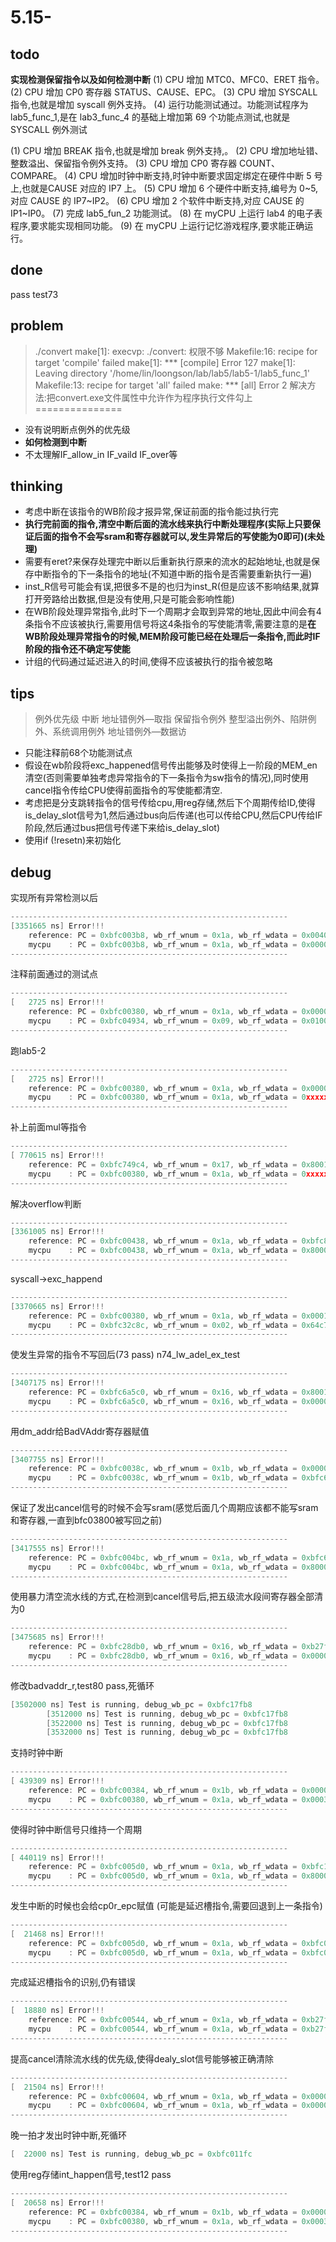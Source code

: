 # 5.15-

## todo

**实现检测保留指令以及如何检测中断**
(1) CPU 增加 MTC0、MFC0、ERET 指令。
(2) CPU 增加 CP0 寄存器 STATUS、CAUSE、EPC。
(3) CPU 增加 SYSCALL 指令,也就是增加 syscall 例外支持。
(4) 运行功能测试通过。功能测试程序为 lab5_func_1,是在 lab3_func_4 的基础上增加第 69 个功能点测试,也就是 SYSCALL 例外测试

(1) CPU 增加 BREAK 指令,也就是增加 break 例外支持,。
(2) CPU 增加地址错、整数溢出、保留指令例外支持。
(3) CPU 增加 CP0 寄存器 COUNT、COMPARE。
(4) CPU 增加时钟中断支持,时钟中断要求固定绑定在硬件中断 5 号上,也就是CAUSE 对应的 IP7 上。
(5) CPU 增加 6 个硬件中断支持,编号为 0~5,对应 CAUSE 的 IP7~IP2。
(6) CPU 增加 2 个软件中断支持,对应 CAUSE 的 IP1~IP0。
(7) 完成 lab5_fun_2 功能测试。
(8) 在 myCPU 上运行 lab4 的电子表程序,要求能实现相同功能。
(9) 在 myCPU 上运行记忆游戏程序,要求能正确运行。

## done

pass test73

## problem

>./convert
make[1]: execvp: ./convert: 权限不够
Makefile:16: recipe for target 'compile' failed
make[1]: *** [compile] Error 127
make[1]: Leaving directory '/home/lin/loongson/lab/lab5/lab5-1/lab5_func_1'
Makefile:13: recipe for target 'all' failed
make: *** [all] Error 2
解决方法:把convert.exe文件属性中允许作为程序执行文件勾上
===============

- 没有说明断点例外的优先级
- **如何检测到中断**
- 不太理解IF_allow_in IF_vaild IF_over等

## thinking

- 考虑中断在该指令的WB阶段才报异常,保证前面的指令能过执行完
- **执行完前面的指令,清空中断后面的流水线来执行中断处理程序(实际上只要保证后面的指令不会写sram和寄存器就可以,发生异常后的写使能为0即可)(未处理)**
- 需要有eret?来保存处理完中断以后重新执行原来的流水的起始地址,也就是保存中断指令的下一条指令的地址(不知道中断的指令是否需要重新执行一遍)
- inst_R信号可能会有误,把很多不是的也归为inst_R(但是应该不影响结果,就算打开旁路给出数据,但是没有使用,只是可能会影响性能)
- 在WB阶段处理异常指令,此时下一个周期才会取到异常的地址,因此中间会有4条指令不应该被执行,需要用信号将这4条指令的写使能清零,需要注意的是**在WB阶段处理异常指令的时候,MEM阶段可能已经在处理后一条指令,而此时IF阶段的指令还不确定写使能**
- 计组的代码通过延迟进入的时间,使得不应该被执行的指令被忽略

## tips

>例外优先级
中断
地址错例外—取指
保留指令例外
整型溢出例外、陷阱例外、系统调用例外
地址错例外—数据访

- 只能注释前68个功能测试点
- 假设在wb阶段将exc_happened信号传出能够及时使得上一阶段的MEM_en清空(否则需要单独考虑异常指令的下一条指令为sw指令的情况),同时使用cancel指令传给CPU使得前面指令的写使能都清空.
- 考虑把是分支跳转指令的信号传给cpu,用reg存储,然后下个周期传给ID,使得is_delay_slot信号为1,然后通过bus向后传递(也可以传给CPU,然后CPU传给IF阶段,然后通过bus把信号传递下来给is_delay_slot)
- 使用if (!resetn)来初始化

## debug

实现所有异常检测以后

```c
--------------------------------------------------------------
[3351665 ns] Error!!!
    reference: PC = 0xbfc003b8, wb_rf_wnum = 0x1a, wb_rf_wdata = 0x00400002
    mycpu    : PC = 0xbfc003b8, wb_rf_wnum = 0x1a, wb_rf_wdata = 0x00000002
--------------------------------------------------------------
```

注释前面通过的测试点

```c
--------------------------------------------------------------
[   2725 ns] Error!!!
    reference: PC = 0xbfc00380, wb_rf_wnum = 0x1a, wb_rf_wdata = 0x00000000
    mycpu    : PC = 0xbfc04934, wb_rf_wnum = 0x09, wb_rf_wdata = 0x01000000
--------------------------------------------------------------
```

跑lab5-2

```c
--------------------------------------------------------------
[   2725 ns] Error!!!
    reference: PC = 0xbfc00380, wb_rf_wnum = 0x1a, wb_rf_wdata = 0x00000000
    mycpu    : PC = 0xbfc00380, wb_rf_wnum = 0x1a, wb_rf_wdata = 0xxxxxxxxx
--------------------------------------------------------------
```

补上前面mul等指令

```c
--------------------------------------------------------------
[ 770615 ns] Error!!!
    reference: PC = 0xbfc749c4, wb_rf_wnum = 0x17, wb_rf_wdata = 0x8001fff0
    mycpu    : PC = 0xbfc00380, wb_rf_wnum = 0x1a, wb_rf_wdata = 0xxxxxxxxx
--------------------------------------------------------------
```

解决overflow判断

```c
--------------------------------------------------------------
[3361005 ns] Error!!!
    reference: PC = 0xbfc00438, wb_rf_wnum = 0x1a, wb_rf_wdata = 0xbfc859ac
    mycpu    : PC = 0xbfc00438, wb_rf_wnum = 0x1a, wb_rf_wdata = 0x80000000
--------------------------------------------------------------
```

syscall->exc_happend

```c
--------------------------------------------------------------
[3370665 ns] Error!!!
    reference: PC = 0xbfc00380, wb_rf_wnum = 0x1a, wb_rf_wdata = 0x00010000
    mycpu    : PC = 0xbfc32c8c, wb_rf_wnum = 0x02, wb_rf_wdata = 0x64c76d7c
--------------------------------------------------------------
```

使发生异常的指令不写回后(73 pass) n74_lw_adel_ex_test

```c
--------------------------------------------------------------
[3407175 ns] Error!!!
    reference: PC = 0xbfc6a5c0, wb_rf_wnum = 0x16, wb_rf_wdata = 0x8001fde1
    mycpu    : PC = 0xbfc6a5c0, wb_rf_wnum = 0x16, wb_rf_wdata = 0x00000000
--------------------------------------------------------------
```

用dm_addr给BadVAddr寄存器赋值

```c
--------------------------------------------------------------
[3407755 ns] Error!!!
    reference: PC = 0xbfc0038c, wb_rf_wnum = 0x1b, wb_rf_wdata = 0x00000004
    mycpu    : PC = 0xbfc0038c, wb_rf_wnum = 0x1b, wb_rf_wdata = 0xbfc6a608
--------------------------------------------------------------
```

保证了发出cancel信号的时候不会写sram(感觉后面几个周期应该都不能写sram和寄存器,一直到bfc03800被写回之前)

```c
--------------------------------------------------------------
[3417555 ns] Error!!!
    reference: PC = 0xbfc004bc, wb_rf_wnum = 0x1a, wb_rf_wdata = 0xbfc6a808
    mycpu    : PC = 0xbfc004bc, wb_rf_wnum = 0x1a, wb_rf_wdata = 0x80000000
--------------------------------------------------------------
```

使用暴力清空流水线的方式,在检测到cancel信号后,把五级流水段间寄存器全部清为0

```c
--------------------------------------------------------------
[3475685 ns] Error!!!
    reference: PC = 0xbfc28db0, wb_rf_wnum = 0x16, wb_rf_wdata = 0xb27f9789
    mycpu    : PC = 0xbfc28db0, wb_rf_wnum = 0x16, wb_rf_wdata = 0x00000000
--------------------------------------------------------------
```

修改badvaddr_r,test80 pass,死循环

```c
[3502000 ns] Test is running, debug_wb_pc = 0xbfc17fb8
        [3512000 ns] Test is running, debug_wb_pc = 0xbfc17fb8
        [3522000 ns] Test is running, debug_wb_pc = 0xbfc17fb8
        [3532000 ns] Test is running, debug_wb_pc = 0xbfc17fb8
```

支持时钟中断

```c
--------------------------------------------------------------
[ 439309 ns] Error!!!
    reference: PC = 0xbfc00384, wb_rf_wnum = 0x1b, wb_rf_wdata = 0x00000000
    mycpu    : PC = 0xbfc00380, wb_rf_wnum = 0x1a, wb_rf_wdata = 0x00038000
--------------------------------------------------------------
```

使得时钟中断信号只维持一个周期

```c
--------------------------------------------------------------
[ 440119 ns] Error!!!
    reference: PC = 0xbfc005d0, wb_rf_wnum = 0x1a, wb_rf_wdata = 0xbfc17fb8
    mycpu    : PC = 0xbfc005d0, wb_rf_wnum = 0x1a, wb_rf_wdata = 0x80000000
--------------------------------------------------------------
```

发生中断的时候也会给cp0r_epc赋值
(可能是延迟槽指令,需要回退到上一条指令)

```c
--------------------------------------------------------------
[  21468 ns] Error!!!
    reference: PC = 0xbfc005d0, wb_rf_wnum = 0x1a, wb_rf_wdata = 0xbfc011f8
    mycpu    : PC = 0xbfc005d0, wb_rf_wnum = 0x1a, wb_rf_wdata = 0xbfc011fc
--------------------------------------------------------------
```

完成延迟槽指令的识别,仍有错误

```c
--------------------------------------------------------------
[  18880 ns] Error!!!
    reference: PC = 0xbfc00544, wb_rf_wnum = 0x1a, wb_rf_wdata = 0xb27f97ab
    mycpu    : PC = 0xbfc00544, wb_rf_wnum = 0x1a, wb_rf_wdata = 0xb27f97a7
--------------------------------------------------------------
```

提高cancel清除流水线的优先级,使得dealy_slot信号能够被正确清除

```c
--------------------------------------------------------------
[  21504 ns] Error!!!
    reference: PC = 0xbfc00604, wb_rf_wnum = 0x1a, wb_rf_wdata = 0x00000000
    mycpu    : PC = 0xbfc00604, wb_rf_wnum = 0x1a, wb_rf_wdata = 0x00000028
--------------------------------------------------------------
```

晚一拍才发出时钟中断,死循环

```c
[  22000 ns] Test is running, debug_wb_pc = 0xbfc011fc
```

使用reg存储int_happen信号,test12 pass

```c
--------------------------------------------------------------
[  20658 ns] Error!!!
    reference: PC = 0xbfc00384, wb_rf_wnum = 0x1b, wb_rf_wdata = 0x00000000
    mycpu    : PC = 0xbfc00380, wb_rf_wnum = 0x1a, wb_rf_wdata = 0x00038000
--------------------------------------------------------------
```